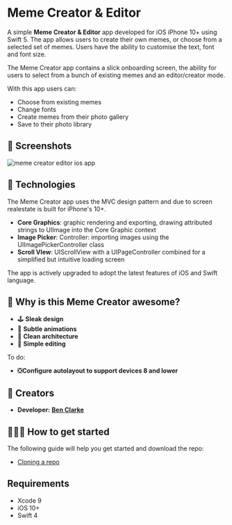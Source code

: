 # Meme Creator & Editor

A simple **Meme Creator & Editor** app developed for iOS iPhone 10+ using Swift 5. The app allows users to create their own memes, or choose from a selected set of memes. Users have the ability to customise the text, font and font size.  

The Meme Creator app contains a slick onboarding screen, the ability for users to select from a bunch of existing memes and an editor/creator mode. 

With this app users can:
- Choose from existing memes
- Change fonts
- Create memes from their photo gallery
- Save to their photo library

## 📸 Screenshots
![meme creator editor ios app](https://user-images.githubusercontent.com/40464267/92997389-e0e7ff00-f50a-11ea-97d3-834a292e3139.png)

## 🚀 Technologies
The Meme Creator app uses the MVC design pattern and due to screen realestate is built for iPhone's 10+. 
- **Core Graphics**: graphic rendering and exporting, drawing attributed strings to UIImage into the Core Graphic context
- **Image Picker**: Controller: importing images using the UIImagePickerController class
- **Scroll VIew**: UIScrollView with a UIPageController combined for a simplified but intuitive loading screen

The app is actively upgraded to adopt the latest features of iOS and Swift language. 

## 🙌 Why is this Meme Creator awesome?
* 🕹 **Sleak design**
* 🚀 **Subtle animations**
* 📲 **Clean architecture**
* 🎨 **Simple editing**

To do:
* ❎**Configure autolayout to support devices 8 and lower**

## 🎨 Creators 
* **Developer:** [**Ben Clarke**](https://twitter.com/vikingskullapps)

## 🏃🏽‍♀️ How to get started 
The following guide will help you get started and download the repo:
* [Cloning a repo](https://help.github.com/en/github/creating-cloning-and-archiving-repositories/cloning-a-repository)

## Requirements
* Xcode 9
* iOS 10+
* Swift 4
